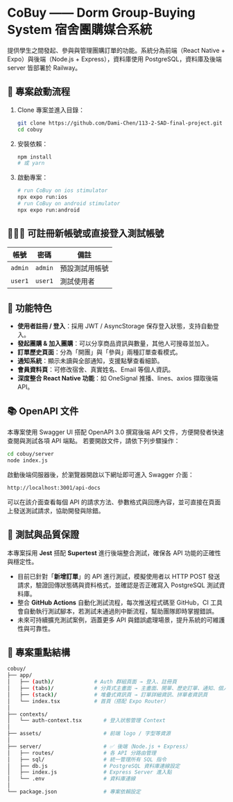 # CoBuy —— Dorm Group-Buying System 宿舍團購媒合系統

提供學生之間發起、參與與管理團購訂單的功能。系統分為前端（React Native + Expo）與後端（Node.js + Express），資料庫使用 PostgreSQL，資料庫及後端 server 皆部署於 Railway。

## 🚀 專案啟動流程

1. Clone 專案並進入目錄：
   ```bash
   git clone https://github.com/Dami-Chen/113-2-SAD-final-project.git
   cd cobuy
   ```
2. 安裝依賴：
    ```bash
    npm install
    # 或 yarn
    ```
3. 啟動專案：
    ```bash
    # run CoBuy on ios stimulator
    npx expo run:ios 
    # run CoBuy on android stimulator
    npx expo run:android 
    ```
    
## 🧑🏻‍💻 可註冊新帳號或直接登入測試帳號
| 帳號      | 密碼       | 備註      |
| ------- | -------- | ------- |
| `admin` | `admin`  | 預設測試用帳號 |
| `user1` | `user1` | 測試使用者   |

## 📌 功能特色

-  **使用者註冊 / 登入**：採用 JWT / AsyncStorage 保存登入狀態，支持自動登入。
-  **發起團購 & 加入團購**：可以分享商品資訊與數量，其他人可搜尋並加入。
-  **訂單歷史頁面**：分為「開團」與「參與」兩種訂單查看模式。
-  **通知系統**：顯示未讀與全部通知，支援點擊查看細節。
-  **會員資料頁**：可修改宿舍、真實姓名、Email 等個人資訊。
-  **深度整合 React Native 功能**：如 OneSignal 推播、lines、axios 擷取後端 API。
  
## 📚 OpenAPI 文件
本專案使用 Swagger UI 搭配 OpenAPI 3.0 撰寫後端 API 文件，方便開發者快速查閱與測試各項 API 端點。
若要開啟文件，請依下列步驟操作：
```bash
cd cobuy/server
node index.js
```
啟動後端伺服器後，於瀏覽器開啟以下網址即可進入 Swagger 介面：
```bash
http://localhost:3001/api-docs
```
可以在該介面查看每個 API 的請求方法、參數格式與回應內容，並可直接在頁面上發送測試請求，協助開發與除錯。

## 🧪 測試與品質保證

本專案採用 **Jest** 搭配 **Supertest** 進行後端整合測試，確保各 API 功能的正確性與穩定性。

* 目前已針對「**新增訂單**」的 API 進行測試，模擬使用者以 HTTP POST 發送請求，驗證回傳狀態碼與資料格式，並確認是否正確寫入 PostgreSQL 測試資料庫。
* 整合 **GitHub Actions** 自動化測試流程，每次推送程式碼至 GitHub，CI 工具會自動執行測試腳本，若測試未通過則中斷流程，幫助團隊即時掌握錯誤。
* 未來可持續擴充測試案例，涵蓋更多 API 與錯誤處理場景，提升系統的可維護性與可靠性。

## 📁 專案重點結構
```bash
cobuy/  
├── app/
│   ├── (auth)/             # Auth 群組頁面 → 登入、註冊頁
│   ├── (tabs)/             # 分頁式主畫面 → 主畫面、開單、歷史訂單、通知、個人資訊頁
│   ├── (stack)/            # 堆疊式資訊頁 → 訂單詳細資訊、拼單者資訊頁
│   └── index.tsx           # 首頁（搭配 Expo Router）
│
├── contexts/                   
│   └── auth-context.tsx       # 登入狀態管理 Context 
│
├── assets/                    # 前端 logo / 字型等資源   
│  
├── server/                    # ✅ 後端（Node.js + Express）  
│   ├── routes/                # 各 API 分路由管理   
│   ├── sql/                   # 統一管理所有 SQL 指令  
│   ├── db.js                  # PostgreSQL 資料庫連線設定  
│   ├── index.js               # Express Server 進入點  
│   └── .env                   # 資料庫連線  
│  
└── package.json               # 專案依賴設定  
```
